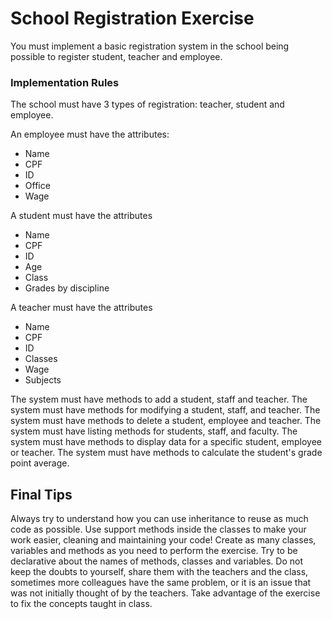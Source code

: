 # School Registration Exercise
You must implement a basic registration system in the school being possible to register student, teacher and employee.

### Implementation Rules

The school must have 3 types of registration: teacher, student and employee.

An employee must have the attributes:
- Name
- CPF
- ID
- Office
- Wage

A student must have the attributes
- Name
- CPF
- ID
- Age
- Class
- Grades by discipline

A teacher must have the attributes
- Name
- CPF
- ID
- Classes
- Wage
- Subjects

The system must have methods to add a student, staff and teacher.
The system must have methods for modifying a student, staff, and teacher.
The system must have methods to delete a student, employee and teacher.
The system must have listing methods for students, staff, and faculty.
The system must have methods to display data for a specific student, employee or teacher.
The system must have methods to calculate the student's grade point average.

## Final Tips

Always try to understand how you can use inheritance to reuse as much code as possible.
Use support methods inside the classes to make your work easier, cleaning and maintaining your code!
Create as many classes, variables and methods as you need to perform the exercise.
Try to be declarative about the names of methods, classes and variables.
Do not keep the doubts to yourself, share them with the teachers and the class, sometimes more colleagues have the same problem, or it is an issue that was not initially thought of by the teachers.
Take advantage of the exercise to fix the concepts taught in class.

